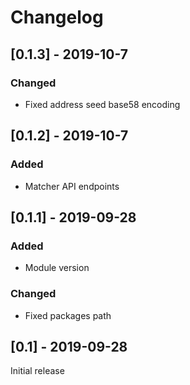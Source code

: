 # Changelog

## [0.1.3] - 2019-10-7
### Changed
- Fixed address seed base58 encoding

## [0.1.2] - 2019-10-7
### Added
- Matcher API endpoints

## [0.1.1] - 2019-09-28
### Added
- Module version

### Changed
- Fixed packages path


## [0.1] - 2019-09-28
Initial release
